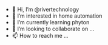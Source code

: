 - 👋 Hi, I’m @rivertechnology
- 👀 I’m interested in home automation
- 🌱 I’m currently learning phyton
- 💞️ I’m looking to collaborate on ...
- 📫 How to reach me ...

<!---
rivertechnology/rivertechnology is a ✨ special ✨ repository because its `README.md` (this file) appears on your GitHub profile.
You can click the Preview link to take a look at your changes.
--->
